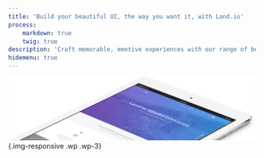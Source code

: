```yaml
---
title: 'Build your beautiful UI, the way you want it, with Land.io'
process:
    markdown: true
    twig: true
description: 'Craft memorable, emotive experiences with our range of beautiful UI elements.'
hidemenu: true
---
```


![iPad mock](mock.png){.img-responsive .wp .wp-3}
